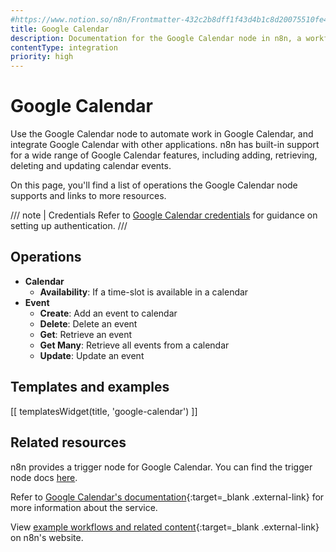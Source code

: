 ```yaml
---
#https://www.notion.so/n8n/Frontmatter-432c2b8dff1f43d4b1c8d20075510fe4
title: Google Calendar
description: Documentation for the Google Calendar node in n8n, a workflow automation platform. Includes details of operations and configuration, and links to examples and credentials information.
contentType: integration
priority: high
---
```


# Google Calendar

Use the Google Calendar node to automate work in Google Calendar, and integrate Google Calendar with other applications. n8n has built-in support for a wide range of Google Calendar features, including adding, retrieving, deleting and updating calendar events.

On this page, you'll find a list of operations the Google Calendar node supports and links to more resources.

/// note | Credentials
Refer to [Google Calendar credentials](/integrations/builtin/credentials/google/) for guidance on setting up authentication. 
///

## Operations

* **Calendar**
    * **Availability**: If a time-slot is available in a calendar
* **Event**
    * **Create**: Add an event to calendar
    * **Delete**: Delete an event
    * **Get**: Retrieve an event
    * **Get Many**: Retrieve all events from a calendar
    * **Update**: Update an event

## Templates and examples

<!-- see https://www.notion.so/n8n/Pull-in-templates-for-the-integrations-pages-37c716837b804d30a33b47475f6e3780 -->
[[ templatesWidget(title, 'google-calendar') ]]

## Related resources

n8n provides a trigger node for Google Calendar. You can find the trigger node docs [here](/integrations/builtin/trigger-nodes/n8n-nodes-base.n8n-nodes-base.googlecalendartrigger/).

Refer to [Google Calendar's documentation](https://developers.google.com/calendar/api/v3/reference){:target=_blank .external-link} for more information about the service.

View [example workflows and related content](https://n8n.io/integrations/_Name_/){:target=_blank .external-link} on n8n's website.
